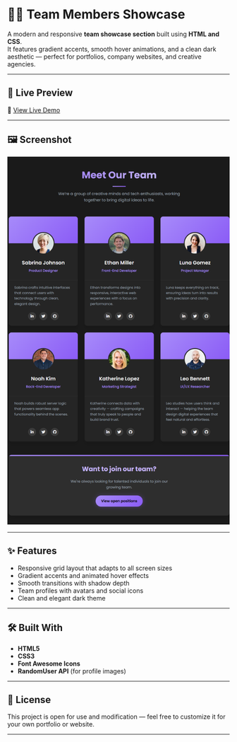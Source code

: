 # 👩‍💻 Team Members Showcase

A modern and responsive **team showcase section** built using **HTML and CSS**.  
It features gradient accents, smooth hover animations, and a clean dark aesthetic — perfect for portfolios, company websites, and creative agencies.

---

## 🚀 Live Preview
🔗 [View Live Demo](https://laibatariq110.github.io/team-members-showcase/)

---

## 🖼️ Screenshot
![Team Members Showcase Screenshot](screenshot.png)

---

## ✨ Features
- Responsive grid layout that adapts to all screen sizes  
- Gradient accents and animated hover effects  
- Smooth transitions with shadow depth  
- Team profiles with avatars and social icons  
- Clean and elegant dark theme  

---

## 🛠️ Built With
- **HTML5**
- **CSS3**
- **Font Awesome Icons**
- **RandomUser API** (for profile images)

---

## 📄 License
This project is open for use and modification — feel free to customize it for your own portfolio or website.

---

